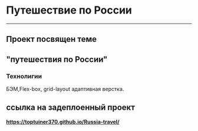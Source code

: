 # Путешествие по России
----------------------------------
## Проект посвящен теме 
**"путешествия по России"**
-----------------------------------
### Технолигии
БЭМ,Flex-box, grid-layout адаптивная верстка.
##  ссылка на задеплоенный проект 
**https://toptuiner370.github.io/Russia-travel/**
